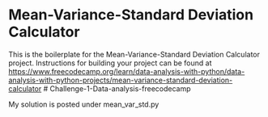 # Mean-Variance-Standard Deviation Calculator

This is the boilerplate for the Mean-Variance-Standard Deviation Calculator project. Instructions for building your project can be found at https://www.freecodecamp.org/learn/data-analysis-with-python/data-analysis-with-python-projects/mean-variance-standard-deviation-calculator
#   C h a l l e n g e - 1 - D a t a - a n a l y s i s - f r e e c o d e c a m p 

My solution is posted under mean_var_std.py
 
